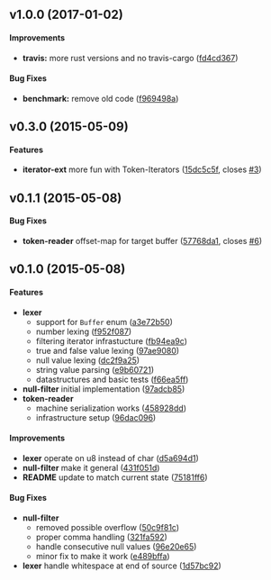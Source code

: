 <a name="v1.0.0"></a>
## v1.0.0 (2017-01-02)


#### Improvements

* **travis:**  more rust versions and no travis-cargo ([fd4cd367](https://github.com/Byron/json-tools/commit/fd4cd36794eba4de0a6ebbe000ddddc8ce5c96d4))

#### Bug Fixes

* **benchmark:**  remove old code ([f969498a](https://github.com/Byron/json-tools/commit/f969498a5f17b4d0f260e7e1e0ea46007abe75f0))



<a name="v0.3.0"></a>
## v0.3.0 (2015-05-09)


#### Features

* **iterator-ext**  more fun with Token-Iterators ([15dc5c5f](https://github.com/Byron/json-tools/commit/15dc5c5f9a3e153afdbeca3e4d741288c2f77111), closes [#3](https://github.com/Byron/json-tools/issues/3))



<a name="v0.1.1"></a>
## v0.1.1 (2015-05-08)


#### Bug Fixes

* **token-reader**  offset-map for target buffer ([57768da1](https://github.com/Byron/json-tools/commit/57768da16ca72505a8424e012d4525e9bf583fd6), closes [#6](https://github.com/Byron/json-tools/issues/6))



<a name="v0.1.0"></a>
## v0.1.0 (2015-05-08)


#### Features

* **lexer**
  *  support for `Buffer` enum ([a3e72b50](https://github.com/Byron/json-tools/commit/a3e72b50fc09a73fc0ea8d4bb70ae10085386d71))
  *  number lexing ([f952f087](https://github.com/Byron/json-tools/commit/f952f087685a6b86aa2f4a45869f9ddc3d5a7578))
  *  filtering iterator infrastucture ([fb94ea9c](https://github.com/Byron/json-tools/commit/fb94ea9c4193a169cc54fed4c032f02dda302145))
  *  true and false value lexing ([97ae9080](https://github.com/Byron/json-tools/commit/97ae90808aabf8699e951700f59cb11e2cd38376))
  *  null value lexing ([dc2f9a25](https://github.com/Byron/json-tools/commit/dc2f9a2500440c73eace8ccdac35a25897611d5b))
  *  string value parsing ([e9b60721](https://github.com/Byron/json-tools/commit/e9b60721104361a2ace0d592551050f35a7d8178))
  *  datastructures and basic tests ([f66ea5ff](https://github.com/Byron/json-tools/commit/f66ea5ffe879b7dc9e551abd401be9bd3439662a))
* **null-filter**  initial implementation ([97adcb85](https://github.com/Byron/json-tools/commit/97adcb85b7c7198edcba49bdd56a246d701dd05d))
* **token-reader**
  *  machine serialization works ([458928dd](https://github.com/Byron/json-tools/commit/458928ddd45c85f2588ffcdb7d5efcccb2c88eb1))
  *  infrastructure setup ([96dac096](https://github.com/Byron/json-tools/commit/96dac09649fa27752851dbdc4babfe12a1f5db63))

#### Improvements

* **lexer**  operate on u8 instead of char ([d5a694d1](https://github.com/Byron/json-tools/commit/d5a694d11a783fb65e6388a442cbb66784a1bb3a))
* **null-filter**  make it general ([431f051d](https://github.com/Byron/json-tools/commit/431f051d15adebd365a9bf379dbf61ac8037658b))
* **README**  update to match current state ([75181ff6](https://github.com/Byron/json-tools/commit/75181ff6a52863da26dc83f2997cfa46edc8756c))

#### Bug Fixes

* **null-filter**
  *  removed possible overflow ([50c9f81c](https://github.com/Byron/json-tools/commit/50c9f81cdf83a1868d4456f74e1b78354fb6cd98))
  *  proper comma handling ([321fa592](https://github.com/Byron/json-tools/commit/321fa59258c431007c48a6c0155b0bf9c4f50780))
  *  handle consecutive null values ([96e20e65](https://github.com/Byron/json-tools/commit/96e20e656e63c827afa1942c1d09ad76544e9776))
  *  minor fix to make it work ([e489bffa](https://github.com/Byron/json-tools/commit/e489bffa8eb16741ad91c6b17ae5552dd9ad3a3a))
* **lexer**  handle whitespace at end of source ([1d57bc92](https://github.com/Byron/json-tools/commit/1d57bc923cb34b6daf1105691b700815a82cc0c1))



